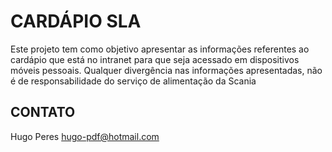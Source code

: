# CARDÁPIO SLA

Este projeto tem como objetivo apresentar as informações referentes ao cardápio que está no intranet para que seja acessado em dispositivos móveis pessoais.
Qualquer divergência nas informações apresentadas, não é de responsabilidade do serviço de alimentação da Scania

## CONTATO

  Hugo Peres
  hugo-pdf@hotmail.com
